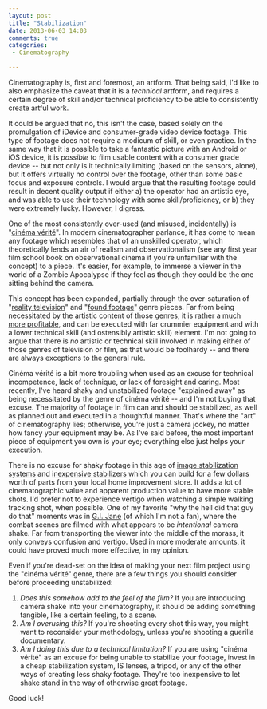```yaml
---
layout: post
title: "Stabilization"
date: 2013-06-03 14:03
comments: true
categories: 
 - Cinematography

---
```


Cinematography is, first and foremost, an artform. That being said, I'd like to
also emphasize the caveat that it is a *technical* artform, and requires a
certain degree of skill and/or technical proficiency to be able to consistently
create artful work. 

It could be argued that no, this isn't the case, based solely on the
promulgation of iDevice and consumer-grade video device footage. This type of
footage does not require a modicum of skill, or even practice. In the same way
that it is possible to take a fantastic picture with an Android or iOS device,
it is *possible* to film usable content with a consumer grade device -- but
not only is it technically limiting (based on the sensors, alone), but it
offers virtually no control over the footage, other than some basic focus and
exposure controls. I would argue that the resulting footage could result in
decent quality output if either a) the operator had an artistic eye, and was
able to use their technology with some skill/proficiency, or b) they were
extremely lucky. However, I digress.

One of the most consistently over-used (and misused, incidentally) is
"[cinéma vérité][1]". In modern cinematographer parlance, it has come to mean
any footage which resembles that of an unskilled operator, which theoretically
lends an air of realism and observationalism (see any first year film school
book on observational cinema if you're unfamiliar with the concept) to a
piece. It's easier, for example, to immerse a viewer in the world of a
Zombie Apocalypse if they feel as though they could be the one sitting behind
the camera.

 [1]: https://en.wikipedia.org/wiki/Cinéma_vérité

This concept has been expanded, partially through the over-saturation of
"[reality television][2]" and "[found footage][3]" genre pieces. Far from
being necessitated by the artistic content of those genres, it is rather a
[much more profitable][4], and can be executed with far crummier equipment
and with a lower technical skill (and ostensibly artistic skill) element. I'm
not going to argue that there is *no* artistic or technical skill involved
in making either of those genres of television or film, as that would be
foolhardy -- and there are always exceptions to the general rule.

 [2]: http://en.wikipedia.org/wiki/Reality_television
 [3]: http://en.wikipedia.org/wiki/Found_footage_(genre)
 [4]: http://alifetimeindarkrooms.blogspot.com/2012/02/okay-for-pitys-sake-enough-with-found.html

Cinéma vérité is a bit more troubling when used as an excuse for technical
incompetence, lack of technique, or lack of foresight and caring. Most
recently, I've heard shaky and unstabilized footage "explained away" as
being necessitated by the genre of cinéma vérité -- and I'm not buying that
excuse. The majority of footage in film can and should be stabilized, as
well as planned out and executed in a thoughtful manner. That's where the
"art" of cinematography lies; otherwise, you're just a camera jockey, no
matter how fancy your equipment may be. As I've said before, the most
important piece of equipment you own is your eye; everything else just helps
your execution.

There is no excuse for shaky footage in this age of
[image stabilization systems][5] and [inexpensive stabilizers][6] which you
can build for a few dollars worth of parts from your local home improvement
store. It adds a lot of cinematographic value and apparent production value
to have more stable shots. I'd prefer not to experience vertigo when watching
a simple walking tracking shot, when possible. One of my favorite "why the
hell did that guy do that" moments was in [G.I. Jane][7] (of which I'm not
a fan), where the combat scenes are filmed with what appears to be
*intentional* camera shake. Far from transporting the viewer into the middle
of the morass, it only conveys confusion and vertigo. Used in more moderate
amounts, it could have proved much more effective, in my opinion.

 [5]: http://www.usa.canon.com/cusa/consumer/standard_display/Lens_Advantage_IS
 [6]: http://littlegreatideas.com/stabilizer/diy/
 [7]: http://www.imdb.com/title/tt0119173/

Even if you're dead-set on the idea of making your next film project using
the "cinéma vérité" genre, there are a few things you should consider before
proceeding unstabilized:

 1. *Does this somehow add to the feel of the film?* If you are introducing
    camera shake into your cinematography, it should be adding something
    tangible, like a certain feeling, to a scene.
 2. *Am I overusing this?* If you're shooting every shot this way, you might
    want to reconsider your methodology, unless you're shooting a guerilla
    documentary.
 3. *Am I doing this due to a technical limitation?* If you are using
    "cinéma vérité" as an excuse for being unable to stabilize your footage,
    invest in a cheap stabilization system, IS lenses, a tripod, or any of
    the other ways of creating less shaky footage. They're too inexpensive
    to let shake stand in the way of otherwise great footage.

Good luck!

